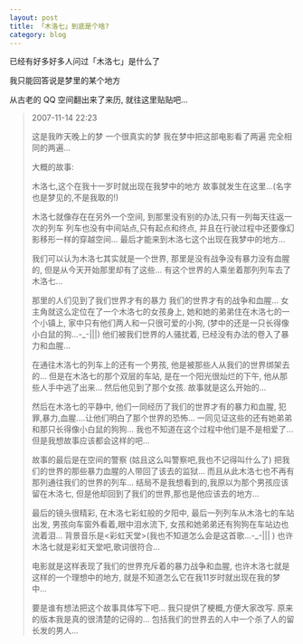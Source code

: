 ```yaml
---
layout: post
title: 「木洛七」到底是个啥?
category: blog
---
```


已经有好多好多人问过「木洛七」是什么了

我只能回答说是梦里的某个地方

从古老的 QQ 空间翻出来了来历, 就往这里贴贴吧...

> 2007-11-14 22:23
> 
> 这是我昨天晚上的梦
> 一个很真实的梦
> 我在梦中把这部电影看了两遍
> 完全相同的两遍...
> 
> 大概的故事:
> 
> 木洛七,这个在我十一岁时就出现在我梦中的地方
> 故事就发生在这里...(名字也是梦见的,不是我取的!)
> 
> 木洛七就像存在在另外一个空间,
> 到那里没有别的办法,只有一列每天往返一次的列车
> 列车也没有中间站点,只有起点和终点,
> 并且在行驶过程中还要像幻影移形一样的穿越空间...
> 最后才能来到木洛七这个出现在我梦中的地方...
> 
> 我们可以认为木洛七其实就是一个世界,
> 那里是没有战争没有暴力没有血腥的,
> 但是从今天开始那里却有了这些...
> 有这个世界的人乘坐着那列列车去了木洛七...
> 
> 那里的人们见到了我们世界才有的暴力
> 我们的世界才有的战争和血腥...
> 女主角就这么定位在了一个木洛七的女孩身上,
> 她和她的弟弟住在木洛七的一个小镇上,
> 家中只有他们两人和一只很可爱的小狗,
> (梦中的还是一只长得像小白鼠的狗...-_-|||)
> 他们被我们世界的人骚扰着,
> 已经没有办法的卷入了暴力和血腥...
> 
> 在通往木洛七的列车上的还有一个男孩,
> 他是被那些人从我们的世界绑架去的...
> 但是在木洛七的那个双层的车站,
> 是在一个阳光很灿烂的下午,
> 他从那些人手中逃了出来...
> 然后他见到了那个女孩.
> 故事就是这么开始的...
> 
> 然后在木洛七的平静中,
> 他们一同经历了我们的世界才有的暴力和血腥,
> 犯罪,暴力,血腥....让他们明白了那个世界的恐怖...
> 一同见证这些的还有她弟弟和那只长得像小白鼠的狗狗...
> 我也不知道在这个过程中他们是不是相爱了...
> 但是我想故事应该都会这样的吧...
> 
> 故事的最后是在空间的警察
> (姑且这么叫警察吧,我也不记得叫什么了)
> 把我们的世界的那些暴力血腥的人带回了该去的监狱...
> 而且从此木洛七也不再有那列通往我们的世界的列车...
> 结局不是我想看到的,我原以为那个男孩应该留在木洛七,
> 但是他却回到了我们的世界,那也是他应该去的地方...
> 
> 最后的镜头很精彩,
> 在木洛七彩虹般的夕阳中,
> 最后一列列车从木洛七的车站出发,
> 男孩向车窗外看着,眼中泪水流下,
> 女孩和她弟弟还有狗狗在车站边也流着泪...
> 背景音乐是<彩虹天堂>(我也不知道怎么会是这首歌...-_-||| )
> 也许木洛七就是彩虹天堂吧,歌词很符合...
> 
> 电影就是这样表现了我们的世界充斥着的暴力战争和血腥,
> 也许木洛七就是这样的一个理想中的地方,
> 就是不知道怎么它在我11岁时就出现在我的梦中...
> 
> 要是谁有想法把这个故事具体写下吧...
> 我只提供了梗概,方便大家改写.
> 原来的版本我是真的很清楚的记得的...
> 包括我们的世界去的人中一个杀了人的留长发的男人...
